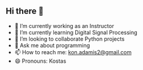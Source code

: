 ## Hi there 👋

- 🔭 I’m currently working as an Instructor
- 🌱 I’m currently learning Digital Signal Processing
- 👯 I’m looking to collaborate Python projects
- 💬 Ask me about programming
- 📫 How to reach me: kon.adamis2@gmail.com
- 😄 Pronouns: Kostas
